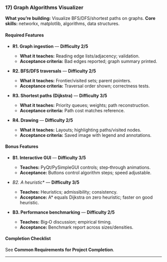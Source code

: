 ### 17) Graph Algorithms Visualizer
**What you’re building:** Visualize BFS/DFS/shortest paths on graphs.
**Core skills:** networkx, matplotlib, algorithms, data structures.

#### Required Features
- **R1. Graph ingestion** — **Difficulty 2/5**
  - **What it teaches:** Reading edge lists/adjacency; validation.
  - **Acceptance criteria:** Bad edges reported; graph summary printed.

- **R2. BFS/DFS traversals** — **Difficulty 2/5**
  - **What it teaches:** Frontier/visited sets; parent pointers.
  - **Acceptance criteria:** Traversal order shown; correctness tests.

- **R3. Shortest paths (Dijkstra)** — **Difficulty 3/5**
  - **What it teaches:** Priority queues; weights; path reconstruction.
  - **Acceptance criteria:** Path cost matches reference.

- **R4. Drawing** — **Difficulty 2/5**
  - **What it teaches:** Layouts; highlighting paths/visited nodes.
  - **Acceptance criteria:** Saved image with legend and annotations.

#### Bonus Features
- **B1. Interactive GUI** — **Difficulty 3/5**
  - **Teaches:** PyQt/PySimpleGUI controls; step‑through animations.
  - **Acceptance:** Buttons control algorithm steps; speed adjustable.

- **B2. A* heuristic** — **Difficulty 3/5**
  - **Teaches:** Heuristics; admissibility; consistency.
  - **Acceptance:** A* equals Dijkstra on zero heuristic; faster on good heuristic.

- **B3. Performance benchmarking** — **Difficulty 2/5**
  - **Teaches:** Big‑O discussion; empirical timing.
  - **Acceptance:** Benchmark report across sizes/densities.

#### Completion Checklist
See **Common Requirements for Project Completion**.

---
